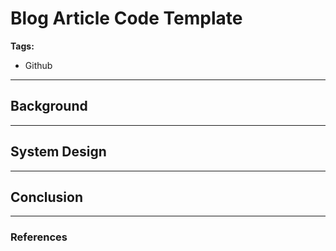 <!-- 
theme: gaia
paginate: true
footer: © Bhuwan Prasad Updhyay [https://bhuwanupadhyay.github.io/]
-->

# Blog Article Code Template

**Tags:**

- Github

---

## Background

---

## System Design

---

## Conclusion

---

### References


